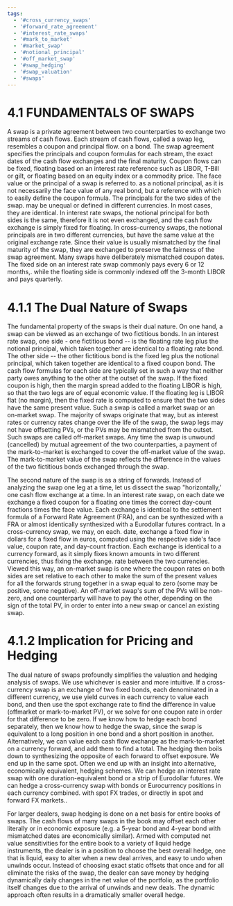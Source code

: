 ```yaml
---
tags:
  - '#cross_currency_swaps'
  - '#forward_rate_agreement'
  - '#interest_rate_swaps'
  - '#mark_to_market'
  - '#market_swap'
  - '#notional_principal'
  - '#off_market_swap'
  - '#swap_hedging'
  - '#swap_valuation'
  - '#swaps'
---
```

# 4.1 FUNDAMENTALS OF SWAPS  

A swap is a private agreement between two counterparties to exchange two streams of cash flows. Each stream of cash flows, called a swap leg, resembles a coupon and principal flow. on a bond. The swap agreement specifies the principals and coupon formulas for each stream, the exact dates of the cash flow exchanges and the final maturity. Coupon flows can be fixed, floating based on an interest rate reference such as LIBOR, T-Bill or gilt, or floating based on an equity index or a commodity price. The face value or the principal of a swap is referred to. as a notional principal, as it is not necessarily the face value of any real bond, but a reference with which to easily define the coupon formula. The principals for the two sides of the swap. may be unequal or defined in different currencies. In most cases, they are identical. In interest rate swaps, the notional principal for both sides is the same, therefore it is not even exchanged, and the cash flow exchange is simply fixed for floating. In cross-currency swaps, the notional principals are in two different currencies, but have the same value at the original exchange rate. Since their value is usually mismatched by the final maturity of the swap, they are exchanged to preserve the fairness of the swap agreement. Many swaps have deliberately mismatched coupon dates. The fixed side on an interest rate swap commonly pays every 6 or 12 months,. while the floating side is commonly indexed off the 3-month LIBOR and pays quarterly.  

# 4.1.1 The Dual Nature of Swaps  

The fundamental property of the swaps is their dual nature. On one hand, a swap can be viewed as an exchange of two fictitious bonds. In an interest rate swap, one side - one fictitious bond -- is the floating rate leg plus the notional principal, which taken together are identical to a floating rate bond. The other side -- the other fictitious bond  is the fixed leg plus the notional principal, which taken together are identical to a fixed coupon bond. The cash flow formulas for each side are typically set in such a way that neither party owes anything to the other at the outset of the swap. If the fixed coupon is high, then the margin spread added to the floating LIBOR is high, so that the two legs are of equal economic value. If the floating leg is LIBOR flat (no margin), then the fixed rate is computed to ensure that the two sides have the same present value. Such a swap is called a market swap or an on-market swap. The majority of swaps originate that way, but as interest rates or currency rates change over the life of the swap, the swap legs may not have offsetting PVs, or the PVs may be mismatched from the outset. Such swaps are called off-market swaps. Any time the swap is unwound (cancelled) by mutual agreement of the two counterparties, a payment of the mark-to-market is exchanged to cover the off-market value of the swap. The mark-to-market value of the swap reflects the difference in the values of the two fictitious bonds exchanged through the swap.  

The second nature of the swap is as a string of forwards. Instead of analyzing the swap one leg at a time, let us dissect the swap "horizontally,' one cash flow exchange at a time. In an interest rate swap, on each date we exchange a fixed coupon for a floating one times the correct day-count fractions times the face value. Each exchange is identical to the settlement formula of a Forward Rate Agreement (FRA), and can be synthesized with a FRA or almost identically synthesized with a Eurodollar futures contract. In a cross-currency swap, we may, on each. date, exchange a fixed flow in dollars for a fixed flow in euros, computed using the respective side's face value, coupon rate, and day-count fraction. Each exchange is identical to a currency forward, as it simply fixes known amounts in two different currencies, thus fixing the exchange. rate between the two currencies. Viewed this way, an on-market swap is one where the coupon rates on both sides are set relative to each other to make the sum of the present values for all the forwards strung together in a swap equal to zero (some may be positive, some negative). An off-market swap's sum of the PVs will be non-zero, and one counterparty will have to pay the other, depending on the sign of the total PV, in order to enter into a new swap or cancel an existing swap.  

# 4.1.2 Implication for Pricing and Hedging  

The dual nature of swaps profoundly simplifies the valuation and hedging analysis of swaps. We use whichever is easier and more intuitive. If a cross-currency swap is an exchange of two fixed bonds, each denominated in a different currency, we use yield curves in each currency to value each bond, and then use the spot exchange rate to find the difference in value (offmarket or mark-to-market PV), or we solve for one coupon rate in order for that difference to be zero. If we know how to hedge each bond separately, then we know how to hedge the swap, since the swap is equivalent to a long position in one bond and a short position in another. Alternatively, we can value each cash flow exchange as the mark-to-market on a currency forward, and add them to find a total. The hedging then boils down to synthesizing the opposite of each forward to offset exposure. We end up in the same spot. Often we end up with an insight into alternative, economically equivalent, hedging schemes. We can hedge an interest rate swap with one duration-equivalent bond or a strip of Eurodollar futures. We can hedge a cross-currency swap with bonds or Eurocurrency positions in each currency combined. with spot FX trades, or directly in spot and forward FX markets..  

For larger dealers, swap hedging is done on a net basis for entire books of swaps. The cash flows of many swaps in the book may offset each other literally or in economic exposure (e.g. a 5-year bond and 4-year bond with mismatched dates are economically similar). Armed with computed net value sensitivities for the entire book to a variety of liquid hedge instruments, the dealer is in a position to choose the best overall hedge, one that is liquid, easy to alter when a new deal arrives, and easy to undo when unwinds occur. Instead of choosing exact static offsets that once and for all eliminate the risks of the swap, the dealer can save money by hedging dynamically daily changes in the net value of the portfolio, as the portfolio itself changes due to the arrival of unwinds and new deals. The dynamic approach often results in a dramatically smaller overall hedge.  
